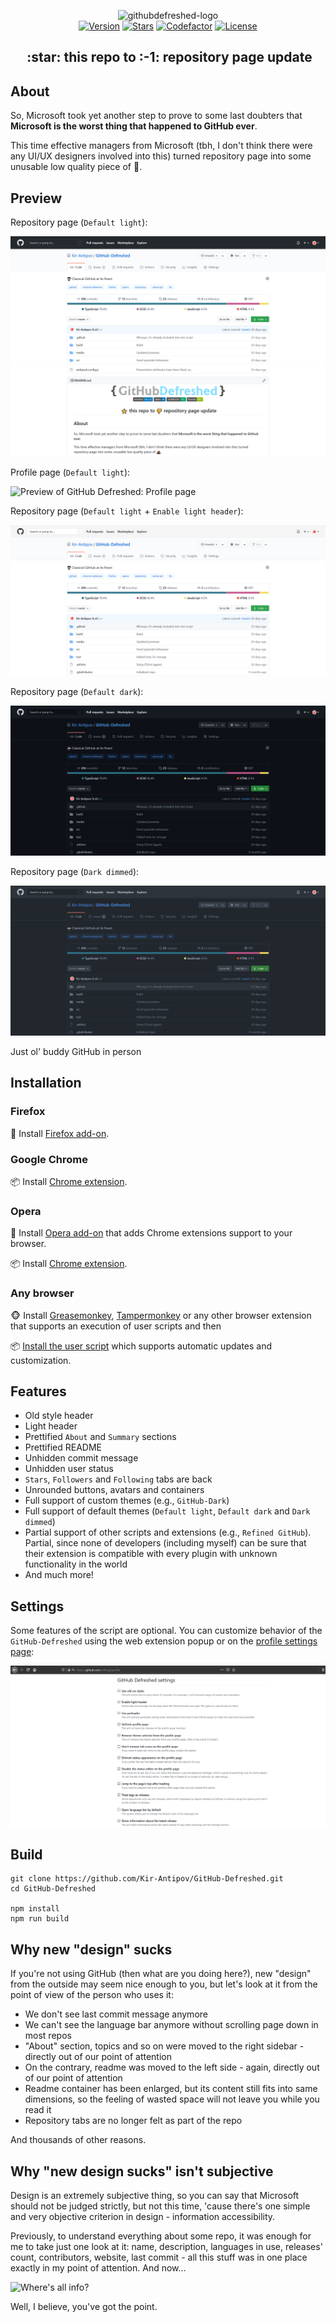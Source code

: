 <p align="center">
  <img alt="githubdefreshed-logo" src="./media/logo.svg" width="550">
  <br>
  <a href="https://github.com/Kir-Antipov/GitHub-Defreshed/tags"><img alt="Version" src="https://img.shields.io/github/tag/Kir-Antipov/GitHub-Defreshed.svg?label=version&style=flat"></a>
  <a href="https://github.com/Kir-Antipov/GitHub-Defreshed/stargazers"><img alt="Stars" src="https://img.shields.io/github/stars/Kir-Antipov/GitHub-Defreshed.svg?style=flat"></a>
  <a href="https://www.codefactor.io/repository/github/kir-antipov/github-defreshed/overview"><img alt="Codefactor" src="https://www.codefactor.io/repository/github/Kir-Antipov/GitHub-Defreshed/badge"></a>
  <a href="https://raw.githubusercontent.com/Kir-Antipov/GitHub-Defreshed/master/LICENSE.md"><img alt="License" src="https://img.shields.io/github/license/Kir-Antipov/GitHub-Defreshed.svg?style=flat&label=license&cacheSeconds=36000"></a>
</p>
<h2 align="center">&nbsp;:star:&nbsp;this repo to&nbsp;:-1:&nbsp;repository page update</h2>

## About

So, Microsoft took yet another step to prove to some last doubters that **Microsoft is the worst thing that happened to GitHub ever**.

This time effective managers from Microsoft (tbh, I don't think there were any UI/UX designers involved into this) turned repository page into some unusable low quality piece of :shit:.


## Preview

Repository page (`Default light`):

![Preview of GitHub Defreshed: Repository page](./media/preview-0.png)
![Preview of GitHub Defreshed: Repository page](./media/preview-1.png)

Profile page (`Default light`):

![Preview of GitHub Defreshed: Profile page](./media/preview-2.png)

Repository page (`Default light` + `Enable light header`):

![Preview of GitHub Defreshed: Light mode](./media/preview-light.png)

Repository page (`Default dark`):

![Preview of GitHub Defreshed: Dark mode](./media/preview-dark.png)

Repository page (`Dark dimmed`):

![Preview of GitHub Defreshed: Dimmed dark mode](./media/preview-dark-dimmed.png)

Just ol' buddy GitHub in person

## Installation

### Firefox

🦊 Install [Firefox add-on](https://addons.mozilla.org/firefox/addon/github-defreshed/).

### Google Chrome

📦 Install [Chrome extension](https://chrome.google.com/webstore/detail/github-defreshed/gdemlbajmchlbdfocbndaimmoiaocegp).

### Opera

🔧 Install [Opera add-on](https://addons.opera.com/en/extensions/details/install-chrome-extensions/) that adds Chrome extensions support to your browser.

📦 Install [Chrome extension](https://chrome.google.com/webstore/detail/github-defreshed/gdemlbajmchlbdfocbndaimmoiaocegp).

### Any browser

🐵 Install [Greasemonkey](https://www.greasespot.net/), [Tampermonkey](https://www.tampermonkey.net/) or any other browser extension that supports an execution of user scripts and then

📦 [Install the user script](https://github.com/Kir-Antipov/GitHub-Defreshed/releases/latest/download/github-defreshed.user.js) which supports automatic updates and customization.

## Features

 - Old style header
 - Light header
 - Prettified `About` and `Summary` sections
 - Prettified README
 - Unhidden commit message
 - Unhidden user status
 - `Stars`, `Followers` and `Following` tabs are back
 - Unrounded buttons, avatars and containers
 - Full support of custom themes (e.g., `GitHub-Dark`)
 - Full support of default themes (`Default light`, `Default dark` and `Dark dimmed`)
 - Partial support of other scripts and extensions (e.g., `Refined GitHub`). Partial, since none of developers (including myself) can be sure that their extension is compatible with every plugin with unknown functionality in the world
 - And much more!

## Settings

Some features of the script are optional. You can customize behavior of the `GitHub-Defreshed` using the web extension popup or on the [profile settings page](https://github.com/settings/profile):

![Preview of the GitHub Defreshed's settings](./media/preview-settings.png)

## Build

```
git clone https://github.com/Kir-Antipov/GitHub-Defreshed.git
cd GitHub-Defreshed

npm install
npm run build
```

## Why new "design" sucks

If you're not using GitHub (then what are you doing here?), new "design" from the outside may seem nice enough to you, but let's look at it from the point of view of the person who uses it:

 - We don't see last commit message anymore
 - We can't see the language bar anymore without scrolling page down in most repos
 - "About" section, topics and so on were moved to the right sidebar - directly out of our point of attention
 - On the contrary, readme was moved to the left side - again, directly out of our point of attention
 - Readme container has been enlarged, but its content still fits into same dimensions, so the feeling of wasted space will not leave you while you read it
 - Repository tabs are no longer felt as part of the repo

And thousands of other reasons.

## Why "new design sucks" isn't subjective

Design is an extremely subjective thing, so you can say that Microsoft should not be judged strictly, but not this time, 'cause there's one simple and very objective criterion in design - information accessibility.

Previously, to understand everything about some repo, it was enough for me to take just one look at it: name, description, languages in use, releases' count, contributors, website, last commit - all this stuff was in one place exactly in my point of attention. And now...

![Where's all info?](./media/vincent.gif)

Well, I believe, you've got the point.